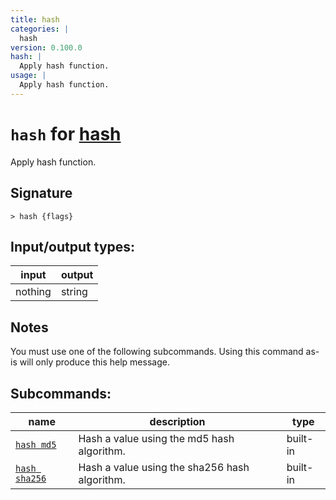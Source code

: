 ```yaml
---
title: hash
categories: |
  hash
version: 0.100.0
hash: |
  Apply hash function.
usage: |
  Apply hash function.
---
```

<!-- This file is automatically generated. Please edit the command in https://github.com/nushell/nushell instead. -->

# `hash` for [hash](/commands/categories/hash.md)

<div class='command-title'>Apply hash function.</div>

## Signature

```> hash {flags} ```


## Input/output types:

| input   | output |
| ------- | ------ |
| nothing | string |

## Notes
You must use one of the following subcommands. Using this command as-is will only produce this help message.

## Subcommands:

| name                                           | description                                   | type     |
| ---------------------------------------------- | --------------------------------------------- | -------- |
| [`hash md5`](/commands/docs/hash_md5.md)       | Hash a value using the md5 hash algorithm.    | built-in |
| [`hash sha256`](/commands/docs/hash_sha256.md) | Hash a value using the sha256 hash algorithm. | built-in |
